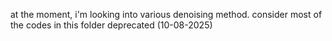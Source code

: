 at the moment, i'm looking into various denoising method. consider most of the codes in this folder deprecated (10-08-2025)
